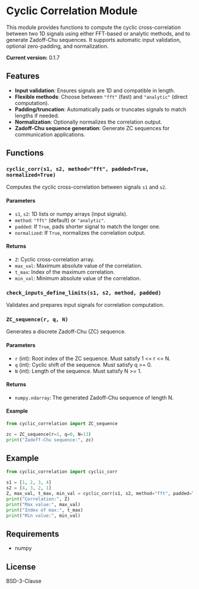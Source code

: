 # Cyclic Correlation Module

This module provides functions to compute the cyclic cross-correlation between two 1D signals using either FFT-based or analytic methods, and to generate Zadoff-Chu sequences. It supports automatic input validation, optional zero-padding, and normalization.

**Current version:** 0.1.7

## Features

- **Input validation**: Ensures signals are 1D and compatible in length.
- **Flexible methods**: Choose between `"fft"` (fast) and `"analytic"` (direct computation).
- **Padding/truncation**: Automatically pads or truncates signals to match lengths if needed.
- **Normalization**: Optionally normalizes the correlation output.
- **Zadoff-Chu sequence generation**: Generate ZC sequences for communication applications.

## Functions

### `cyclic_corr(s1, s2, method="fft", padded=True, normalized=True)`

Computes the cyclic cross-correlation between signals `s1` and `s2`.

#### Parameters

- `s1`, `s2`: 1D lists or numpy arrays (input signals).
- `method`: `"fft"` (default) or `"analytic"`.
- `padded`: If `True`, pads shorter signal to match the longer one.
- `normalized`: If `True`, normalizes the correlation output.

#### Returns

- `Z`: Cyclic cross-correlation array.
- `max_val`: Maximum absolute value of the correlation.
- `t_max`: Index of the maximum correlation.
- `min_val`: Minimum absolute value of the correlation.

### `check_inputs_define_limits(s1, s2, method, padded)`

Validates and prepares input signals for correlation computation.

### `ZC_sequence(r, q, N)`

Generates a discrete Zadoff-Chu (ZC) sequence.

#### Parameters

- `r` (int): Root index of the ZC sequence. Must satisfy 1 <= r <= N.
- `q` (int): Cyclic shift of the sequence. Must satisfy q >= 0.
- `N` (int): Length of the sequence. Must satisfy N >= 1.

#### Returns

- `numpy.ndarray`: The generated Zadoff-Chu sequence of length N.

#### Example

```python
from cyclic_correlation import ZC_sequence

zc = ZC_sequence(r=1, q=0, N=13)
print("Zadoff-Chu sequence:", zc)
```

## Example

```python
from cyclic_correlation import cyclic_corr

s1 = [1, 2, 3, 4]
s2 = [4, 3, 2, 1]
Z, max_val, t_max, min_val = cyclic_corr(s1, s2, method="fft", padded=True, normalized=True)
print("Correlation:", Z)
print("Max value:", max_val)
print("Index of max:", t_max)
print("Min value:", min_val)
```

## Requirements

- numpy

## License

BSD-3-Clause
